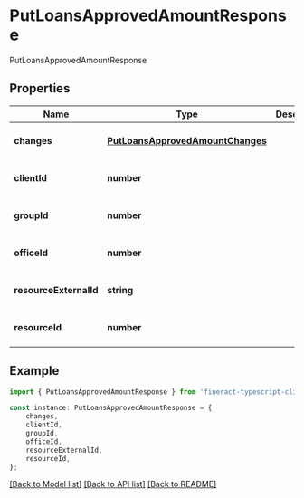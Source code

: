 # PutLoansApprovedAmountResponse

PutLoansApprovedAmountResponse

## Properties

Name | Type | Description | Notes
------------ | ------------- | ------------- | -------------
**changes** | [**PutLoansApprovedAmountChanges**](PutLoansApprovedAmountChanges.md) |  | [optional] [default to undefined]
**clientId** | **number** |  | [optional] [default to undefined]
**groupId** | **number** |  | [optional] [default to undefined]
**officeId** | **number** |  | [optional] [default to undefined]
**resourceExternalId** | **string** |  | [optional] [default to undefined]
**resourceId** | **number** |  | [optional] [default to undefined]

## Example

```typescript
import { PutLoansApprovedAmountResponse } from 'fineract-typescript-client';

const instance: PutLoansApprovedAmountResponse = {
    changes,
    clientId,
    groupId,
    officeId,
    resourceExternalId,
    resourceId,
};
```

[[Back to Model list]](../README.md#documentation-for-models) [[Back to API list]](../README.md#documentation-for-api-endpoints) [[Back to README]](../README.md)
